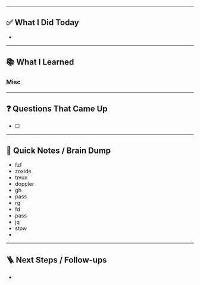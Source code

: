 
---

## ✅ What I Did Today
- 

---

## 📚 What I Learned
### Misc

---

## ❓ Questions That Came Up
- [ ] 

---

## 🧠 Quick Notes / Brain Dump
- fzf
- zoxide
- tmux
- doppler
- gh
- pass
- rg
- fd
- pass
- jq
- stow
- 

---

## 🪜 Next Steps / Follow-ups
- 